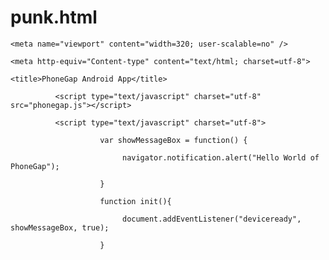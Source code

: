 # punk.html

<!DOCTYPE HTML>
 
<html>
 
  <head>
 
    <meta name="viewport" content="width=320; user-scalable=no" />
 
    <meta http-equiv="Content-type" content="text/html; charset=utf-8">
 
    <title>PhoneGap Android App</title>
 
              <script type="text/javascript" charset="utf-8" src="phonegap.js"></script>       
 
              <script type="text/javascript" charset="utf-8">
 
                        var showMessageBox = function() {
 
                             navigator.notification.alert("Hello World of PhoneGap");
 
                        }
 
                        function init(){
 
                             document.addEventListener("deviceready", showMessageBox, true);               
 
                        }
 
  </script>
 
  </head>
 
  <body onload="init();"  >
 
  </body>
 
</html>
